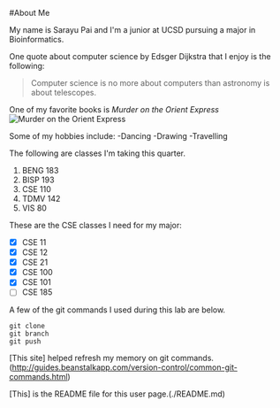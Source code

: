 #About Me

My name is Sarayu Pai and I'm a junior at UCSD pursuing a major in Bioinformatics.

One quote about computer science by Edsger Dijkstra that I enjoy is the following:
>Computer science is no more about computers than astronomy is about telescopes.

One of my favorite books is *Murder on the Orient Express*
![Murder on the Orient Express](https://images-na.ssl-images-amazon.com/images/I/51OjSh7ZY5L.jpg)

Some of my hobbies include:
-Dancing 
-Drawing
-Travelling 

The following are classes I'm taking this quarter.
1. BENG 183
2. BISP 193
3. CSE 110
4. TDMV 142
5. VIS 80

These are the CSE classes I need for my major: 
- [x] CSE 11
- [x] CSE 12
- [x] CSE 21
- [x] CSE 100
- [x] CSE 101
- [ ] CSE 185

A few of the git commands I used during this lab are below.
```
git clone
git branch 
git push
```

[This site] helped refresh my memory on git commands.(http://guides.beanstalkapp.com/version-control/common-git-commands.html)

[This] is the README file for this user page.(./README.md) 






